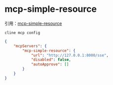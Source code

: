 # mcp-simple-resource

引用：[mcp-simple-resource](https://github.com/modelcontextprotocol/python-sdk/blob/main/examples/servers/simple-resource/README.md)


`cline mcp config`
```json
{
    "mcpServers": {
        "mcp-simple-resource": {
            "url": "http://127.0.0.1:8000/sse",
            "disabled": false,
            "autoApprove": []
        }
    }
}
```